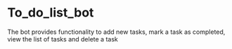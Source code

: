 # To_do_list_bot
The bot provides functionality to add new tasks, mark a task as completed, view the list of tasks and delete a task
